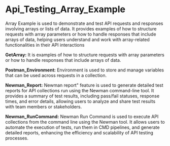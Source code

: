 # Api_Testing_Array_Example
Array Example is used to demonstrate and test API requests and responses involving arrays or lists of data. It provides examples of how to structure requests with array parameters or how to handle responses that include arrays of data, helping users understand and work with array-related functionalities in their API interactions

**GetArray:**
It is examples of how to structure requests with array parameters or how to handle responses that include arrays of data.


**Postman_Environment:**
Environment is used to store and manage variables that can be used across requests in a collection.


**Newman_Report:**
Newman report" feature is used to generate detailed test reports for API collections run using the Newman command-line tool. It provides a summary of test results, including pass/fail statuses, response times, and error details, allowing users to analyze and share test results with team members or stakeholders.


**Newman_RunCommand:**
Newman Run Command is used to execute API collections from the command line using the Newman tool. It allows users to automate the execution of tests, run them in CMD pipelines, and generate detailed reports, enhancing the efficiency and scalability of API testing processes.
